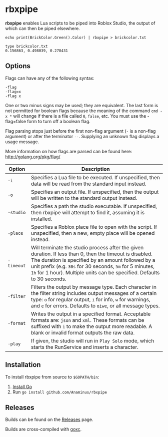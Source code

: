 # rbxpipe

**rbxpipe** enables Lua scripts to be piped into Roblox Studio, the output of
which can then be piped elsewhere.

```batch
echo print(BrickColor.Green().Color) | rbxpipe > brickcolor.txt

type brickcolor.txt
0.156863, 0.498039, 0.278431
```

## Options

Flags can have any of the following syntax:
```
-flag
-flag=x
-flag x
```
One or two minus signs may be used; they are equivalent. The last form is not
permitted for boolean flags because the meaning of the command `cmd -x *` will
change if there is a file called `0`, `false`, etc. You must use the
-flag=false form to turn off a boolean flag.

Flag parsing stops just before the first non-flag argument (`-` is a non-flag
argument) or after the terminator `--`. Supplying an unknown flag displays a
usage message.

More information on how flags are parsed can be found here:
http://golang.org/pkg/flag/

Option     | Description
-----------|------------
`-i`       | Specifies a Lua file to be executed. If unspecified, then data will be read from the standard input instead.
`-o`       | Specifies an output file. If unspecified, then the output will be written to the standard output instead.
`-studio`  | Specifies a path the studio executable. If unspecified, then rbxpipe will attempt to find it, assuming it is installed.
`-place`   | Specifies a Roblox place file to open with the script. If unspecified, then a new, empty place will be opened instead.
`-timeout` | Will terminate the studio process after the given duration. If less than 0, then the timeout is disabled. The duration is specified by an amount followed by a unit prefix (e.g. `30s` for 30 seconds, `5m` for 5 minutes, `1h` for 1 hour). Multiple units can be specified. Defaults to 30 seconds.
`-filter`  | Filters the output by message type. Each character in the filter string includes output messages of a certain type: `o` for regular output, `i` for info, `w` for warnings, and `e` for errors. Defaults to `oiwe`, or all message types.
`-format`  | Writes the output in a specified format. Acceptable formats are: `json` and `xml`. These formats can be suffixed with `i` to make the output more readable. A blank or invalid format outputs the raw data.
`-play`    | If given, the studio will run in `Play Solo` mode, which starts the RunService and inserts a character.

## Installation

To install rbxpipe from source to `$GOPATH/bin`:

1. [Install Go](http://golang.org/doc/install)
2. Run `go install github.com/Anaminus/rbxpipe`

## Releases

Builds can be found on the [Releases](https://github.com/Anaminus/rbxpipe/releases) page.

Builds are cross-compiled with [goxc](https://github.com/laher/goxc).
